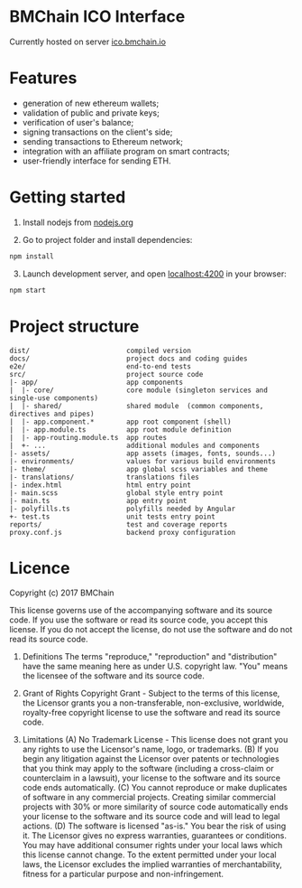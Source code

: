 # BMChain ICO Interface

Currently hosted on server [ico.bmchain.io](https://ico.bmchain.io)

# Features

- generation of new ethereum wallets;
- validation of public and private keys;
- verification of user's balance;
- signing transactions on the client's side;
- sending transactions to Ethereum network;
- integration with an affiliate program on smart contracts;
- user-friendly interface for sending ETH.

# Getting started

1. Install nodejs from [nodejs.org](https://nodejs.org)
 
2. Go to project folder and install dependencies:
 ```bash
 npm install
 ```
3. Launch development server, and open [localhost:4200](http://localhost:4200) in your browser:
 ```bash
 npm start
 ```
 
# Project structure

```
dist/                        compiled version
docs/                        project docs and coding guides
e2e/                         end-to-end tests
src/                         project source code
|- app/                      app components
|  |- core/                  core module (singleton services and single-use components)
|  |- shared/                shared module  (common components, directives and pipes)
|  |- app.component.*        app root component (shell)
|  |- app.module.ts          app root module definition
|  |- app-routing.module.ts  app routes
|  +- ...                    additional modules and components
|- assets/                   app assets (images, fonts, sounds...)
|- environments/             values for various build environments
|- theme/                    app global scss variables and theme
|- translations/             translations files
|- index.html                html entry point
|- main.scss                 global style entry point
|- main.ts                   app entry point
|- polyfills.ts              polyfills needed by Angular
+- test.ts                   unit tests entry point
reports/                     test and coverage reports
proxy.conf.js                backend proxy configuration
```

# Licence

Copyright (c) 2017 BMChain

This license governs use of the accompanying software and its source code. If you use the software or read its source code, you accept this license. If you do not accept the license, do not use the software and do not read its source code.

1. Definitions
The terms "reproduce," "reproduction" and "distribution" have the same meaning here as under U.S. copyright law.
"You" means the licensee of the software and its source code.

2. Grant of Rights
Copyright Grant - Subject to the terms of this license, the Licensor grants you a non-transferable, non-exclusive, worldwide, royalty-free copyright license to use the software and read its source code.

3. Limitations
(A) No Trademark License - This license does not grant you any rights to use the Licensor's name, logo, or trademarks.
(B) If you begin any litigation against the Licensor over patents or technologies that you think may apply to the software (including a cross-claim or counterclaim in a lawsuit), your license to the software and its source code ends automatically.
(C) You cannot reproduce or make duplicates of software in any commercial projects. Creating similar commercial projects with 30% or more similarity of source code automatically ends your license to the software and its source code and will lead to legal actions.
(D) The software is licensed "as-is." You bear the risk of using it. The Licensor gives no express warranties, guarantees or conditions. You may have additional consumer rights under your local laws which this license cannot change. To the extent permitted under your local laws, the Licensor excludes the implied warranties of merchantability, fitness for a particular purpose and non-infringement.
